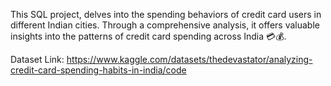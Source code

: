 This SQL project, delves into the spending behaviors of credit card users in different Indian cities. Through a comprehensive analysis, it offers valuable insights into the patterns of credit card spending across India 💳💰.

Dataset Link: https://www.kaggle.com/datasets/thedevastator/analyzing-credit-card-spending-habits-in-india/code